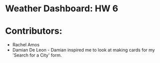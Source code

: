 # Weather Dashboard: HW 6

# Contributors:
- Rachel Amos
- Damian De Leon - Damian inspired me to look at making cards for my 'Search for a City' form.